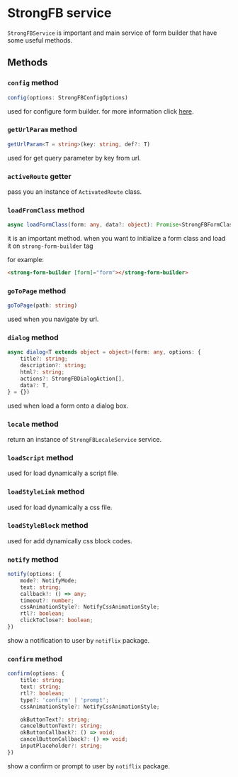 # StrongFB service

`StrongFBService` is important and main service of form builder that have some useful methods.

## Methods

### `config` method

```ts
config(options: StrongFBConfigOptions)
```

used for configure form builder. for more information click [here](../configs.md).


### `getUrlParam` method

```ts
getUrlParam<T = string>(key: string, def?: T)
```

used for get query parameter by key from url.

### `activeRoute` getter

pass you an instance of `ActivatedRoute` class.

### `loadFromClass` method

```ts
async loadFormClass(form: any, data?: object): Promise<StrongFBFormClass>
```

it is an important method. when you want to initialize a form class and load it on `strong-form-builder` tag

for example:
```html
<strong-form-builder [form]="form"></strong-form-builder>
```

### `goToPage` method

```ts
goToPage(path: string)
```

used when you navigate by url.

### `dialog` method

```ts
async dialog<T extends object = object>(form: any, options: {
    title?: string;
    description?: string;
    html?: string;
    actions?: StrongFBDialogAction[],
    data?: T,
} = {})
```

used when load a form onto a dialog box.

### `locale` method

return an instance of `StrongFBLocaleService` service.

### `loadScript` method

used for load dynamically a script file.

### `loadStyleLink` method

used for load dynamically a css file.

### `loadStyleBlock` method

used for add dynamically css block codes.

### `notify` method

```ts
notify(options: {
    mode?: NotifyMode;
    text: string;
    callback?: () => any;
    timeout?: number;
    cssAnimationStyle?: NotifyCssAnimationStyle;
    rtl?: boolean;
    clickToClose?: boolean;
})
```
show a notification to user by `notiflix` package.


### `confirm` method

```ts
confirm(options: {
    title: string;
    text: string;
    rtl?: boolean;
    type?: 'confirm' | 'prompt';
    cssAnimationStyle?: NotifyCssAnimationStyle;

    okButtonText?: string;
    cancelButtonText?: string;
    okButtonCallback?: () => void;
    cancelButtonCallback?: () => void;
    inputPlaceholder?: string;
})
```
show a confirm or prompt to user by `notiflix` package.
